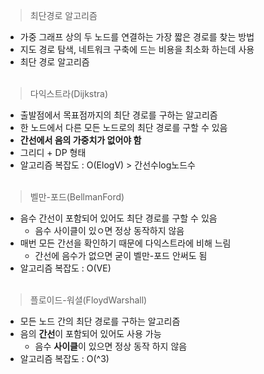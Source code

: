 > 최단경로 알고리즘
- 가중 그래프 상의 두 노드를 연결하는 가장 짧은 경로를 찾는 방법
- 지도 경로 탐색, 네트워크 구축에 드는 비용을 최소화 하는데 사용
- 최단 경로 알고리즘
</br></br>
> 다익스트라(Dijkstra)
- 출발점에서 목표점까지의 최단 경로를 구하는 알고리즘
- 한 노드에서 다른 모든 노드로의 최단 경로를 구할 수 있음
- <b>간선에서 음의 가중치가 없어야 함</b>
- 그리디 + DP 형태
- 알고리즘 복잡도 : O(ElogV)  > 간선수log노드수
</br></br>
> 벨만-포드(BellmanFord)
- 음수 간선이 포함되어 있어도 최단 경로를 구할 수 있음
  - 음수 사이클이 있ㅇ면 정상 동작하지 않음
- 매번 모든 간선을 확인하기 때문에 다익스트라에 비해 느림
  - 간선에 음수가 없으면 굳이 벨만-포드 안써도 됨
- 알고리즘 복잡도 : O(VE)
  </br></br>
> 플로이드-워셜(FloydWarshall)
- 모든 노드 간의 최단 경로를 구하는 알고리즘
- 음의 <b>간선</b>이 포함되어 있어도 사용 가능
  - 음수 <b>사이클</b>이 있으면 정상 동작 하지 않음
- 알고리즘 복잡도 : O(^3)
  </br></br>
